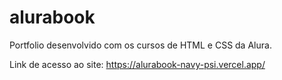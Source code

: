 # alurabook
Portfolio desenvolvido com os cursos de HTML e CSS da Alura.

Link de acesso ao site: https://alurabook-navy-psi.vercel.app/
